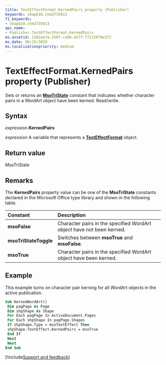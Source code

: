 ```yaml
---
title: TextEffectFormat.KernedPairs property (Publisher)
keywords: vbapb10.chm3735813
f1_keywords:
- vbapb10.chm3735813
api_name:
- Publisher.TextEffectFormat.KernedPairs
ms.assetid: 1382ae7a-250f-ca08-a57f-f7132078e3f2
ms.date: 06/15/2019
ms.localizationpriority: medium
---
```



# TextEffectFormat.KernedPairs property (Publisher)

Sets or returns an **[MsoTriState](Office.MsoTriState.md)** constant that indicates whether character pairs in a WordArt object have been kerned. Read/write.


## Syntax

_expression_.**KernedPairs**

_expression_ A variable that represents a **[TextEffectFormat](Publisher.TextEffectFormat.md)** object.


## Return value

MsoTriState


## Remarks

The **KernedPairs** property value can be one of the **MsoTriState** constants declared in the Microsoft Office type library and shown in the following table.

|Constant|Description|
|:-----|:-----|
| **msoFalse**| Character pairs in the specified WordArt object have not been kerned.|
| **msoTriStateToggle**|Switches between **msoTrue** and **msoFalse**.|
| **msoTrue**|Character pairs in the specified WordArt object have been kerned.|


## Example

This example turns on character pair kerning for all WordArt objects in the active publication.

```vb
Sub KernedWordArt() 
 Dim pagPage As Page 
 Dim shpShape As Shape 
 For Each pagPage In ActiveDocument.Pages 
 For Each shpShape In pagPage.Shapes 
 If shpShape.Type = msoTextEffect Then 
 shpShape.TextEffect.KernedPairs = msoTrue 
 End If 
 Next 
 Next 
End Sub
```

[!include[Support and feedback](~/includes/feedback-boilerplate.md)]